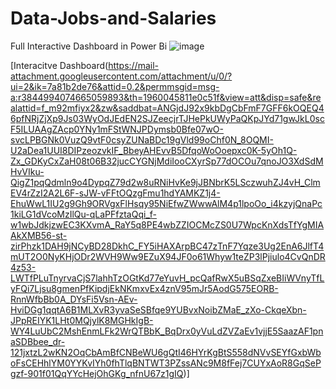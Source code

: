 # Data-Jobs-and-Salaries
Full Interactive Dashboard in Power Bi 
![image](https://github.com/user-attachments/assets/a3c7f207-8fbd-472b-84d4-a91a7ba0a8da)

[Interacitve Dashboard(https://mail-attachment.googleusercontent.com/attachment/u/0/?ui=2&ik=7a81b2de76&attid=0.2&permmsgid=msg-a:r3844994074665059893&th=1960045811e0c51f&view=att&disp=safe&realattid=f_m92mfiyx2&zw&saddbat=ANGjdJ92x9kbDgCbFmF7GFF6kOQEQ46pfNRjZjXp9Js03WyOdJEdEN2SJZeecjrTJHePkUWyPaQKpJYd71gwJkL0scF5ILUAAgZAcp0YNy1mFStWNJPDymsb0Bfe07wO-svcLPBGNk0VuzQ9vtF0csyZUNaBDc19gVld99oChf0N_8OQMI-U2aDea1UUI8DIPzeozvkIF_BbeyAHEvvB5DfqoWoOoepxc0K-5yOh1Q-Zx_GDKyCxZaH08t06B32jucCYGNjMdiIooCXyrSp77dOCOu7qnoJO3XdSdMHvVIku-QigZ1pqQdmln9o4DypqZ79d2w8uRNiHvKe9jJBNbrK5LSczwuhZJ4vH_ClmEV4rZzI2A2L6F-sJW-vFFtOQzgFmu1hdYAMKZ1j4-EhuWwL1IU2g9Gh9ORVgxFlHsqy95NiEfwZWwwAlM4p1lpoOo_i4kzyjQnaPc1kiLG1dVcoMzIlQu-qLaPFfztaQqi_f-w1wbJdkjzwEC3KXvmA_RaY5q8PE4wbZZIOCMcZS0U7WpcKnXdsTfYgMIAAkXMB56-st-zirPhzk1DAH9jNCyBD28DkhC_FY5iHAXArpBC47zTnF7Yqze3Ug2EnA6JlfT4mUT2O0NyKHjODr2WVH9Ww9EZuX94JF0o61Whyw1teZP3lPjiulo4CvQnDR4z53-LWTfPLuTnyrvaCjS7lahhTzOGtKd77eYuvH_pcQafRwX5uBSqZxeBIiWVnyTfLyFQi7Ljsu8gmenPfKipdjEkNKmxvEx4znV95mJr5AodG575EORB-RnnWfbBb0A_DYsFi5Vsn-AEv-HviDGg1qqtA6B1MLXvR3yvaSeSBfqe9YUBvxNoibZMaE_zXo-CkqeXbn-JPpREIYK1LHt0MQjylK8MGHkIgB-WY4LuUbC2MshEnmLFk2WrQTBbK_BqDrx0yVuLdZVZaEv1vjjE5SaazAF1pnaSDBbee_dr-121jxtzL2wKN2OqCbAmBfCNBeWU6gQtI46HYrKgBtS558dNVvSEYfGxbWboFsCEHhlYM0YYKvIYh0fhTlqBNTWT3PZssANc9M8fFej7CUYxAoR8GqSePgzf-901f01QqYYcHejOhGKg_nfnU67z1gIQ)]
